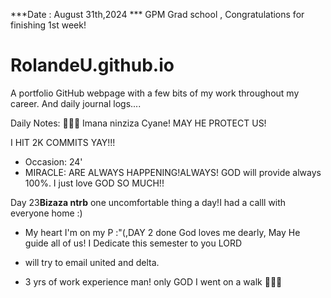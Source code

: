 ***Date : August 31th,2024 *** GPM Grad school , Congratulations for finishing 1st week!
# RolandeU.github.io

A portfolio GitHub webpage with a few bits of my work throughout my career. And daily journal logs....

Daily Notes:
💚🙏🏾 Imana ninziza Cyane! MAY HE PROTECT US!

I HIT 2K COMMITS YAY!!!

- Occasion: 24'
- MIRACLE: ARE ALWAYS HAPPENING!ALWAYS!
GOD will provide always 100%. I just love GOD SO MUCH!!

Day 23**Bizaza ntrb** one uncomfortable thing a day!I had a calll with everyone home :) 
- My heart
I'm on my P :"(,DAY 2 done
God loves me dearly, May He guide all of  us!
I Dedicate this semester to you LORD

- will try to email united and delta.
- 3 yrs of work experience man!
only GOD 
I went on a walk 💚💚💚







